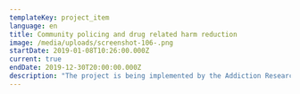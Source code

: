 ```yaml
---
templateKey: project_item
language: en
title: Community policing and drug related harm reduction
image: /media/uploads/screenshot-106-.png
startDate: 2019-01-08T10:26:00.000Z
current: true
endDate: 2019-12-30T20:00:00.000Z
description: "The project is being implemented by the Addiction Research Center  “Alternative Georgia”. The goal of the project is to develop psychoactive substance use related knowledge and skills of community police officers and support their engagement in addressing drug related problems in communities\nThe goal of the project is to develop psychoactive substance use related knowledge and skills of community police officers and support their engagement in addressing drug related problems in communities.\nSpecific objectives of the project are as follows:\n1.\tAssess Georgian regulatory framework (laws, regulations, ministerial decrees) related to community policing; assess knowledge and attitudes of community police officers in relation to substance use\n2.\tReview international experience with community policing, in particular in relation to addressing drug related issues\n3.\tBased on Objectives 1 and 2 propose changes to the regulatory framework in order to enable effective involvement of community police officers with reducing/preventing drug related crime and reducing drug related harms\n4.\tOrganize a study visit of representatives of MIA (including community police officers) to learn practical experience in drug related community policing (preliminary to one of EU countries or the US; to be determined later)\n5.\tDevelop an educational module for community police officers in order to build their knowledge and overall capacity on approaches and interventions aimed at reducing/preventing drug related crime and drug related harms."
---
```


